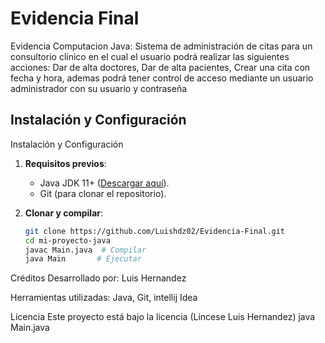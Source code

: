 # Evidencia Final
Evidencia Computacion Java: Sistema de administración de citas para un consultorio clínico en el cual el usuario podrá realizar las siguientes acciones: Dar de alta doctores, Dar de alta pacientes, Crear una cita con fecha y hora, ademas podrá tener control de acceso mediante un usuario administrador con su usuario y contraseña

## Instalación y Configuración
Instalación y Configuración

1. **Requisitos previos**:
   - Java JDK 11+ ([Descargar aquí](https://www.oracle.com/java/technologies/javase-downloads.html)).
   - Git (para clonar el repositorio).

2. **Clonar y compilar**:
   ```bash
   git clone https://github.com/Luishdz02/Evidencia-Final.git
   cd mi-proyecto-java
   javac Main.java  # Compilar
   java Main       # Ejecutar
Créditos
Desarrollado por: Luis Hernandez

Herramientas utilizadas: Java, Git, intellij Idea

Licencia
Este proyecto está bajo la licencia (Lincese Luis Hernandez)
java Main.java
